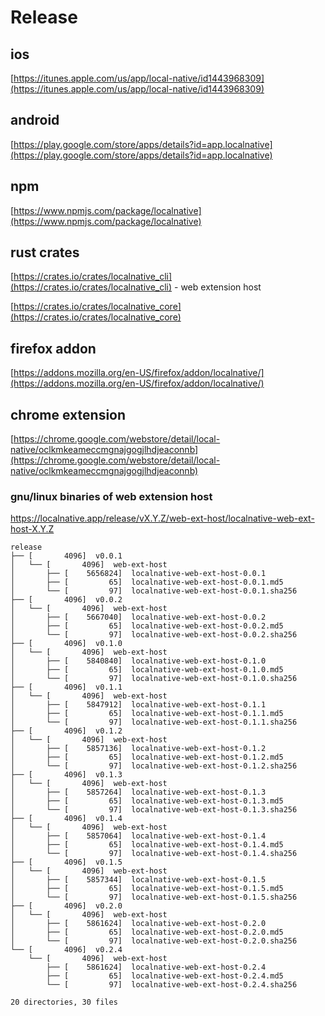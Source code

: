 # Release
## ios
[https://itunes.apple.com/us/app/local-native/id1443968309](https://itunes.apple.com/us/app/local-native/id1443968309)
## android
[https://play.google.com/store/apps/details?id=app.localnative](https://play.google.com/store/apps/details?id=app.localnative)
## npm
[https://www.npmjs.com/package/localnative](https://www.npmjs.com/package/localnative)
## rust crates
[https://crates.io/crates/localnative_cli](https://crates.io/crates/localnative_cli) - web extension host

[https://crates.io/crates/localnative_core](https://crates.io/crates/localnative_core)
## firefox addon
[https://addons.mozilla.org/en-US/firefox/addon/localnative/](https://addons.mozilla.org/en-US/firefox/addon/localnative/)
## chrome extension
[https://chrome.google.com/webstore/detail/local-native/oclkmkeameccmgnajgogjlhdjeaconnb](https://chrome.google.com/webstore/detail/local-native/oclkmkeameccmgnajgogjlhdjeaconnb)
### gnu/linux binaries of web extension host
https://localnative.app/release/vX.Y.Z/web-ext-host/localnative-web-ext-host-X.Y.Z
```
release
├── [       4096]  v0.0.1
│   └── [       4096]  web-ext-host
│       ├── [    5656824]  localnative-web-ext-host-0.0.1
│       ├── [         65]  localnative-web-ext-host-0.0.1.md5
│       └── [         97]  localnative-web-ext-host-0.0.1.sha256
├── [       4096]  v0.0.2
│   └── [       4096]  web-ext-host
│       ├── [    5667040]  localnative-web-ext-host-0.0.2
│       ├── [         65]  localnative-web-ext-host-0.0.2.md5
│       └── [         97]  localnative-web-ext-host-0.0.2.sha256
├── [       4096]  v0.1.0
│   └── [       4096]  web-ext-host
│       ├── [    5840840]  localnative-web-ext-host-0.1.0
│       ├── [         65]  localnative-web-ext-host-0.1.0.md5
│       └── [         97]  localnative-web-ext-host-0.1.0.sha256
├── [       4096]  v0.1.1
│   └── [       4096]  web-ext-host
│       ├── [    5847912]  localnative-web-ext-host-0.1.1
│       ├── [         65]  localnative-web-ext-host-0.1.1.md5
│       └── [         97]  localnative-web-ext-host-0.1.1.sha256
├── [       4096]  v0.1.2
│   └── [       4096]  web-ext-host
│       ├── [    5857136]  localnative-web-ext-host-0.1.2
│       ├── [         65]  localnative-web-ext-host-0.1.2.md5
│       └── [         97]  localnative-web-ext-host-0.1.2.sha256
├── [       4096]  v0.1.3
│   └── [       4096]  web-ext-host
│       ├── [    5857264]  localnative-web-ext-host-0.1.3
│       ├── [         65]  localnative-web-ext-host-0.1.3.md5
│       └── [         97]  localnative-web-ext-host-0.1.3.sha256
├── [       4096]  v0.1.4
│   └── [       4096]  web-ext-host
│       ├── [    5857064]  localnative-web-ext-host-0.1.4
│       ├── [         65]  localnative-web-ext-host-0.1.4.md5
│       └── [         97]  localnative-web-ext-host-0.1.4.sha256
├── [       4096]  v0.1.5
│   └── [       4096]  web-ext-host
│       ├── [    5857344]  localnative-web-ext-host-0.1.5
│       ├── [         65]  localnative-web-ext-host-0.1.5.md5
│       └── [         97]  localnative-web-ext-host-0.1.5.sha256
├── [       4096]  v0.2.0
│   └── [       4096]  web-ext-host
│       ├── [    5861624]  localnative-web-ext-host-0.2.0
│       ├── [         65]  localnative-web-ext-host-0.2.0.md5
│       └── [         97]  localnative-web-ext-host-0.2.0.sha256
└── [       4096]  v0.2.4
    └── [       4096]  web-ext-host
        ├── [    5861624]  localnative-web-ext-host-0.2.4
        ├── [         65]  localnative-web-ext-host-0.2.4.md5
        └── [         97]  localnative-web-ext-host-0.2.4.sha256

20 directories, 30 files
```
